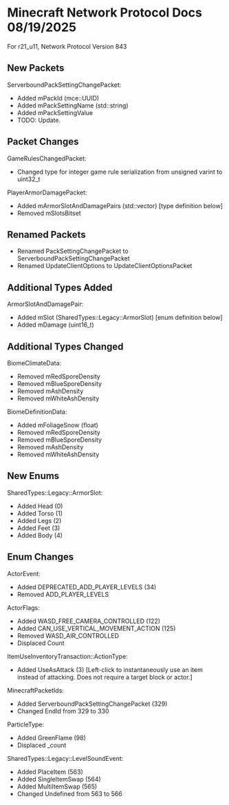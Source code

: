 # Minecraft Network Protocol Docs 08/19/2025

For r21_u11, Network Protocol Version 843

## New Packets

ServerboundPackSettingChangePacket:
* Added mPackId (mce::UUID)
* Added mPackSettingName (std::string)
* Added mPackSettingValue
* TODO: Update.

## Packet Changes

GameRulesChangedPacket:
* Changed type for integer game rule serialization from unsigned varint to uint32_t

PlayerArmorDamagePacket:
* Added mArmorSlotAndDamagePairs (std::vector<ArmorSlotAndDamagePair>) [type definition below]
* Removed mSlotsBitset

## Renamed Packets

* Renamed PackSettingChangePacket to ServerboundPackSettingChangePacket
* Renamed UpdateClientOptions to UpdateClientOptionsPacket

## Additional Types Added

ArmorSlotAndDamagePair:
* Added mSlot (SharedTypes::Legacy::ArmorSlot) [enum definition below]
* Added mDamage (uint16_t)

## Additional Types Changed

BiomeClimateData:
* Removed mRedSporeDensity
* Removed mBlueSporeDensity
* Removed mAshDensity
* Removed mWhiteAshDensity

BiomeDefinitionData:
* Added mFoliageSnow (float)
* Removed mRedSporeDensity
* Removed mBlueSporeDensity
* Removed mAshDensity
* Removed mWhiteAshDensity

## New Enums

SharedTypes::Legacy::ArmorSlot:
* Added Head (0)
* Added Torso (1)
* Added Legs (2)
* Added Feet (3)
* Added Body (4)

## Enum Changes

ActorEvent:
* Added DEPRECATED_ADD_PLAYER_LEVELS (34)
* Removed ADD_PLAYER_LEVELS

ActorFlags:
* Added WASD_FREE_CAMERA_CONTROLLED (122)
* Added CAN_USE_VERTICAL_MOVEMENT_ACTION (125)
* Removed WASD_AIR_CONTROLLED
* Displaced Count

ItemUseInventoryTransaction::ActionType:
* Added UseAsAttack (3) [Left-click to instantaneously use an item instead of attacking. Does not require a target block or actor.]

MinecraftPacketIds:
* Added ServerboundPackSettingChangePacket (329)
* Changed EndId from 329 to 330

ParticleType:
* Added GreenFlame (98)
* Displaced _count

SharedTypes::Legacy::LevelSoundEvent:
* Added PlaceItem (563)
* Added SingleItemSwap (564)
* Added MultiItemSwap (565)
* Changed Undefined from 563 to 566